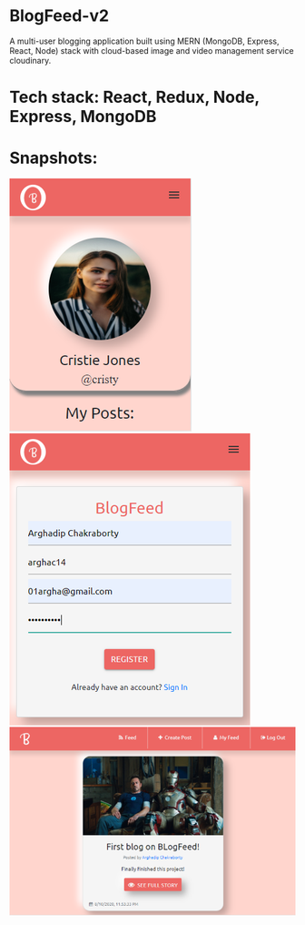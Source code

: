 # BlogFeed-v2
A multi-user blogging application built using MERN (MongoDB, Express, React, Node) stack with cloud-based image and video management service cloudinary.

# Tech stack: React, Redux, Node, Express, MongoDB

# Snapshots:

![](https://github.com/arghac14/BlogFeed-v2/blob/master/snapshots/Capture1.PNG)
![](https://github.com/arghac14/BlogFeed-v2/blob/master/snapshots/Capture2.PNG)
![](https://github.com/arghac14/BlogFeed-v2/blob/master/snapshots/Capture3.PNG)
